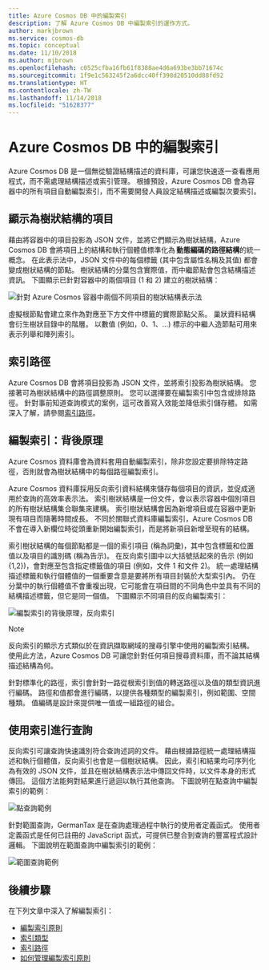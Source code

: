 ```yaml
---
title: Azure Cosmos DB 中的編製索引
description: 了解 Azure Cosmos DB 中編製索引的運作方式。
author: markjbrown
ms.service: cosmos-db
ms.topic: conceptual
ms.date: 11/10/2018
ms.author: mjbrown
ms.openlocfilehash: c0525cfba16fb61f8388ae4d6a693be3bb71674c
ms.sourcegitcommit: 1f9e1c563245f2a6dcc40ff398d20510dd88fd92
ms.translationtype: HT
ms.contentlocale: zh-TW
ms.lasthandoff: 11/14/2018
ms.locfileid: "51628377"
---
```

# <a name="indexing-in-azure-cosmos-db"></a>Azure Cosmos DB 中的編製索引

Azure Cosmos DB 是一個無從驗證結構描述的資料庫，可讓您快速逐一查看應用程式，而不需處理結構描述或索引管理。 根據預設，Azure Cosmos DB 會為容器中的所有項目自動編製索引，而不需要開發人員設定結構描述或編製次要索引。

## <a name="items-as-trees"></a>顯示為樹狀結構的項目

藉由將容器中的項目投影為 JSON 文件，並將它們顯示為樹狀結構，Azure Cosmos DB 會將項目上的結構和執行個體值標準化為 **動態編碼的路徑結構**的統一概念。 在此表示法中，JSON 文件中的每個標籤 (其中包含屬性名稱及其值) 都會變成樹狀結構的節點。 樹狀結構的分葉包含實際值，而中繼節點會包含結構描述資訊。 下圖顯示已針對容器中的兩個項目 (1 和 2) 建立的樹狀結構：

![針對 Azure Cosmos 容器中兩個不同項目的樹狀結構表示法](./media/index-overview/indexing-as-tree.png)

虛擬根節點會建立來作為對應至下方文件中標籤的實際節點父系。 巢狀資料結構會衍生樹狀目錄中的階層。 以數值 (例如，0、1、...) 標示的中繼人造節點可用來表示列舉和陣列索引。

## <a name="index-paths"></a>索引路徑

Azure Cosmos DB 會將項目投影為 JSON 文件，並將索引投影為樹狀結構。 您接著可為樹狀結構中的路徑調整原則。 您可以選擇要在編製索引中包含或排除路徑。 針對事前知道查詢模式的案例，這可改善寫入效能並降低索引儲存體。 如需深入了解，請參閱[索引路徑](index-paths.md)。

## <a name="indexing-under-the-hood"></a>編製索引：背後原理

Azure Cosmos 資料庫會為資料套用自動編製索引，除非您設定要排除特定路徑，否則就會為樹狀結構中的每個路徑編製索引。

Azure Cosmos 資料庫採用反向索引資料結構來儲存每個項目的資訊，並促成適用於查詢的高效率表示法。 索引樹狀結構是一份文件，會以表示容器中個別項目的所有樹狀結構集合聯集來建構。 索引樹狀結構會因為新增項目或在容器中更新現有項目而隨著時間成長。 不同於關聯式資料庫編製索引，Azure Cosmos DB 不會在導入新欄位時從頭重新開始編製索引，而是將新項目新增至現有的結構。 

索引樹狀結構的每個節點都是一個的索引項目 (稱為詞彙)，其中包含標籤和位置值以及項目的識別碼 (稱為告示)。 在反向索引圖中以大括號括起來的告示 (例如 {1,2})，會對應至包含指定標籤值的項目 (例如，文件 1 和文件 2)。 統一處理結構描述標籤和執行個體值的一個重要含意是要將所有項目封裝於大型索引內。 仍在分葉中的執行個體值不會重複出現，它可能會在項目間的不同角色中並具有不同的結構描述標籤，但它是同一個值。 下圖顯示不同項目的反向編製索引：

![編製索引的背後原理，反向索引](./media/index-overview/inverted-index.png)

> [!NOTE]
> 反向索引的顯示方式類似於在資訊擷取網域的搜尋引擎中使用的編製索引結構。 使用此方法，Azure Cosmos DB 可讓您針對任何項目搜尋資料庫，而不論其結構描述結構為何。

針對標準化的路徑，索引會針對一路從根索引到值的轉送路徑以及值的類型資訊進行編碼。 路徑和值都會進行編碼，以提供各種類型的編製索引，例如範圍、空間種類。 值編碼是設計來提供唯一值或一組路徑的組合。

## <a name="querying-with-indexes"></a>使用索引進行查詢

反向索引可讓查詢快速識別符合查詢述詞的文件。 藉由根據路徑統一處理結構描述和執行個體值，反向索引也會是一個樹狀結構。 因此，索引和結果均可序列化為有效的 JSON 文件，並且在樹狀結構表示法中傳回文件時，以文件本身的形式傳回。 這個方法能夠對結果進行遞迴以執行其他查詢。 下圖說明在點查詢中編製索引的範例：  

![點查詢範例](./media/index-overview/index-point-query.png)

針對範圍查詢，GermanTax 是在查詢處理過程中執行的使用者定義函式。 使用者定義函式是任何已註冊的 JavaScript 函式，可提供已整合到查詢的豐富程式設計邏輯。 下圖說明在範圍查詢中編製索引的範例：

![範圍查詢範例](./media/index-overview/index-range-query.png)

## <a name="next-steps"></a>後續步驟

在下列文章中深入了解編製索引：

- [編製索引原則](index-policy.md)
- [索引類型](index-types.md)
- [索引路徑](index-paths.md)
- [如何管理編製索引原則](how-to-manage-indexing-policy.md)